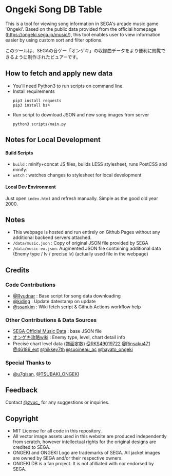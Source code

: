 # Ongeki Song DB Table
This is a tool for viewing song information in SEGA's arcade music game 'Ongeki'. Based on the public data provided from the official homepage (https://ongeki.sega.jp/music/), this tool enables user to view information easier by using custom sort and filter options.

このツールは、SEGAの音ゲー「オンゲキ」の収録曲データをより便利に閲覧できるように制作されたビュアーです。

## How to fetch and apply new data
- You'll need Python3 to run scripts on command line.
- Install requirements
    ```
    pip3 install requests
    pip3 install bs4
    ```
- Run script to download JSON and new song images from server
    ```
    python3 scripts/main.py
    ```

## Notes for Local Development
#### Build Scripts
- `build` : minify+concat JS files, builds LESS stylesheet, runs PostCSS and minify.
- `watch` : watches changes to stylesheet for local development

#### Local Dev Environment
Just open `index.html` and refresh manually. Simple as the good old year 2000.

## Notes
- This webpage is hosted and run entirely on Github Pages without any additional backend servers attached.
- `/data/music.json` : Copy of original JSON file provided by SEGA
- `/data/music-ex.json`: Augmented JSON file containing additional data (Enemy type / lv / precise lv) (actually used file in the webpage)

## Credits
### Code Contributions
- [@Ryudnar](https://github.com/Ryudnar) : Base script for song data downloading
- [@kiding](https://github.com/kiding/) : Update datestamp on update
- [@ssankim](https://github.com/ssankim/) : Wiki fetch script & Github Actions workflow help

### Other Contributions & Data Sources
- [SEGA Official Music Data](https://ongeki.sega.jp/assets/data/music.json) : base JSON file
- [オンゲキ攻略wiki](https://wikiwiki.jp/gameongeki/) : Enemy type, level, chart detail info
- Precise chart level data (譜面定数) [@RKS49019722](https://twitter.com/RKS49019722) [@Rinsaku471](https://twitter.com/Rinsaku471) [@46189_ext](https://twitter.com/46189_ext) [@hikkey7th](https://twitter.com/hikkey7th) [@suoineau_ac](https://twitter.com/suoineau_ac) [@hayato_ongeki](https://twitter.com/hayato_ongeki)

### Special Thanks to
- [@u7gisan](https://twitter.com/u7gisan), [@TSUBAKI_ONGEKI](https://twitter.com/TSUBAKI_ONGEKI)

## Feedback
Contact [@zvuc_](https://twitter.com/zvuc_) for any suggestions or inquiries.

## Copyright
- MIT License for all code in this repository.
- All vector image assets used in this website are produced independently from scratch, however intellectual rights for the original designs are credited to SEGA.
- ONGEKI and ONGEKI Logo are trademarks of SEGA. All jacket images are owned by SEGA and/or their respective owners.
- ONGEKI DB is a fan project. It is not afilliated with nor endorsed by SEGA.
